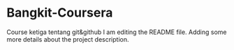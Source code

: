 # Bangkit-Coursera
Course ketiga tentang git&amp;github
I am editing the README file. Adding some more details about the project description.
